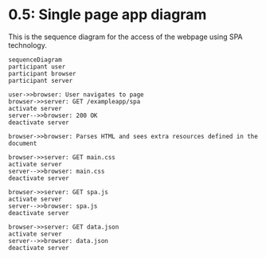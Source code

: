 # 0.5: Single page app diagram

This is the sequence diagram for the access of the webpage using SPA technology.

```mermaid
sequenceDiagram
participant user
participant browser
participant server

user->>browser: User navigates to page
browser->>server: GET /exampleapp/spa
activate server
server-->>browser: 200 OK
deactivate server

browser->>browser: Parses HTML and sees extra resources defined in the document

browser->>server: GET main.css
activate server
server-->>browser: main.css
deactivate server

browser->>server: GET spa.js
activate server
server-->>browser: spa.js
deactivate server

browser->>server: GET data.json
activate server
server-->>browser: data.json
deactivate server

```

